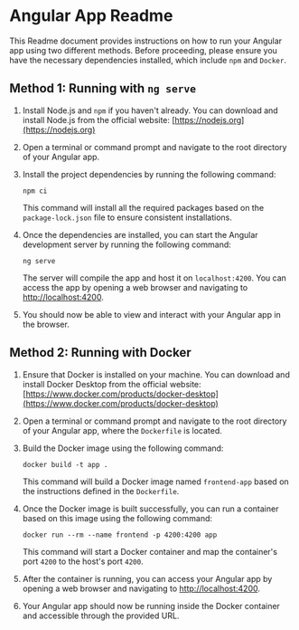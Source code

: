 # Angular App Readme

This Readme document provides instructions on how to run your Angular app using two different methods. Before proceeding, please ensure you have the necessary dependencies installed, which include `npm` and `Docker`.

## Method 1: Running with `ng serve`

1. Install Node.js and `npm` if you haven't already. You can download and install Node.js from the official website: [https://nodejs.org](https://nodejs.org)

2. Open a terminal or command prompt and navigate to the root directory of your Angular app.

3. Install the project dependencies by running the following command:
   ```
   npm ci
   ```

   This command will install all the required packages based on the `package-lock.json` file to ensure consistent installations.

4. Once the dependencies are installed, you can start the Angular development server by running the following command:
   ```
   ng serve
   ```

   The server will compile the app and host it on `localhost:4200`. You can access the app by opening a web browser and navigating to [http://localhost:4200](http://localhost:4200).

5. You should now be able to view and interact with your Angular app in the browser.

## Method 2: Running with Docker

1. Ensure that Docker is installed on your machine. You can download and install Docker Desktop from the official website: [https://www.docker.com/products/docker-desktop](https://www.docker.com/products/docker-desktop)

2. Open a terminal or command prompt and navigate to the root directory of your Angular app, where the `Dockerfile` is located.

3. Build the Docker image using the following command:
   ```
   docker build -t app .
   ```

   This command will build a Docker image named `frontend-app` based on the instructions defined in the `Dockerfile`.

4. Once the Docker image is built successfully, you can run a container based on this image using the following command:
   ```
   docker run --rm --name frontend -p 4200:4200 app
   ```

   This command will start a Docker container and map the container's port `4200` to the host's port `4200`.

5. After the container is running, you can access your Angular app by opening a web browser and navigating to [http://localhost:4200](http://localhost:4200).

6. Your Angular app should now be running inside the Docker container and accessible through the provided URL.

